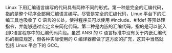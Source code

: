 Linux 下用汇编语言编写的代码具有两种不同的形式。第一种是完全的汇编代码，指的是整个程序全部用汇编语言编写。尽管是完全的汇编代码，Linux 平台下的汇编工具也吸收了 C 语言的长处，使得程序员可以使用 #include、#ifdef 等预处理指令，并能够通过宏定义来简化代码。第二种是内嵌的汇编代码，指的是可以嵌入到C语言程序中的汇编代码片段。虽然 ANSI 的 C 语言标准中没有关于内嵌汇编代码的相应规定，但各种实际使用的 C 编译器都做了这方面的扩充，这其中当然就包括 Linux 平台下的 GCC。